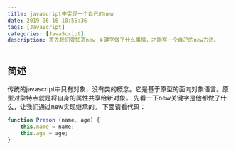 ```yaml
---
title: javascript中实现一个自己的new
date: 2019-06-16 10:55:36
tags: [JavaScript]
categories: [JavaScript]
description: 首先我们要知道new 关键字做了什么事情，才能写一个自己的new方法。
---
```

## 简述
传统的javascript中只有对象，没有类的概念。它是基于原型的面向对象语言。原型对象特点就是将自身的属性共享给新对象。
先看一下new关键字是他都做了什么，让我们通过new实现继承的。
下面请看代码：
```javascript
function Preson (name, age) {
    this.name = name;
    this.age = age;
}

```

